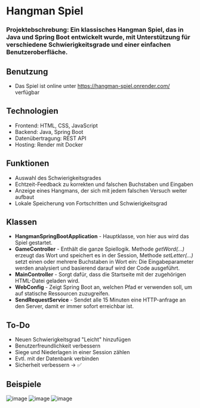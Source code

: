 # Hangman Spiel
### Projektebschrebung: Ein klassisches Hangman Spiel, das in Java und Spring Boot entwickelt wurde, mit Unterstützung für verschiedene Schwierigkeitsgrade und einer einfachen Benutzeroberfläche.

## Benutzung
- Das Spiel ist online unter https://hangman-spiel.onrender.com/ verfügbar
## Technologien
- Frontend: HTML, CSS, JavaScript
- Backend: Java, Spring Boot
- Datenübertragung: REST API 
- Hosting: Render mit Docker

## Funktionen
- Auswahl des Schwierigkeitsgrades
- Echtzeit-Feedback zu korrekten und falschen Buchstaben und Eingaben
- Anzeige eines Hangmans, der sich mit jedem falschen Versuch weiter aufbaut
- Lokale Speicherung von Fortschritten und Schwierigkeitsgrad

## Klassen
- **HangmanSpringBootApplication** - Hauptklasse, von hier aus wird das Spiel gestartet.
- **GameController** - Enthält die ganze Spiellogik. Methode *getWord(...)* erzeugt das Wort und speichert es in der Session, Methode *setLetter(...)* setzt einen oder mehrere Buchstaben in Wort ein: Die Eingabeparameter werden analysiert und basierend darauf wird der Code ausgeführt.
- **MainController** - Sorgt dafür, dass die Startseite mit der zugehörigen HTML-Datei geladen wird.
- **WebConfig** - Zeigt Spring Boot an, welchen Pfad er verwenden soll, um auf statische Ressourcen zuzugreifen.
- **SendRequestService** - Sendet alle 15 Minuten eine HTTP-anfrage an den Server, damit er immer sofort erreichbar ist.

## To-Do
- Neuen Schwierigkeitsgrad "Leicht" hinzufügen
- Benutzerfreundlichkeit verbessern
- Siege und Niederlagen in einer Session zählen
- Evtl. mit der Datenbank verbinden
- Sicherheit verbessern -> ✅

## Beispiele
![image](https://github.com/user-attachments/assets/3fffd82e-c9f1-4ba6-9d0f-6014e8e65b61)
![image](https://github.com/user-attachments/assets/2cb3d07f-d342-458a-a3aa-41212d28d6a1)
![image](https://github.com/user-attachments/assets/7ee2d2a8-3a80-4588-9ae0-dd6e27266904)

